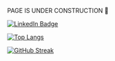 PAGE IS UNDER CONSTRUCTION 🚧

<div id="badges">
  <a href=""https://www.linkedin.com/in/khoa-pham-a61a471a5/"><img src="https://img.shields.io/badge/LinkedIn-blue?style=for-the-badge&logo=linkedin&logoColor=white" alt="LinkedIn Badge"/></a>  
</div>

<!--
**blackparadise0407/blackparadise0407** is a ✨ _special_ ✨ repository because its `README.md` (this file) appears on your GitHub profile.

Here are some ideas to get you started:

- 🔭 I’m currently working on ...
- 🌱 I’m currently learning ...
- 👯 I’m looking to collaborate on ...
- 🤔 I’m looking for help with ...
- 💬 Ask me about ...
- 📫 How to reach me: ...
- 😄 Pronouns: ...
- ⚡ Fun fact: ...
-->
[![Top Langs](https://github-readme-stats.vercel.app/api/top-langs/?username=blackparadise0407)](https://github.com/anuraghazra/github-readme-stats)

[![GitHub Streak](http://github-readme-streak-stats.herokuapp.com?user=blackparadise0407&theme=dark&date_format=M%20j%5B%2C%20Y%5D)](https://git.io/streak-stats)
